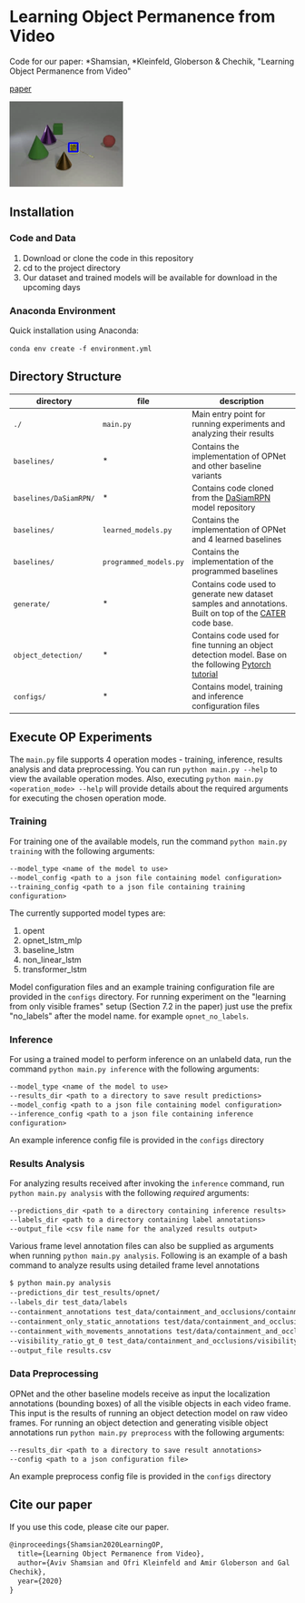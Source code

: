 # Learning Object Permanence from Video
Code for our paper: *Shamsian, *Kleinfeld, Globerson & Chechik, "Learning Object Permanence from Video" <br>

<a href="https://arxiv.org/abs/2003.10469" target="_blank">paper</a> <br>
<!-- <a href="https://chechiklab.biu.ac.il/~yuvval/COSMO/" target="_blank">project page</a> <br> -->

![](gifs/opnet.gif)

## Installation
### Code and Data

 1. Download or clone the code in this repository
 2. cd to the project directory
 3. Our dataset and trained models will be available for download in the upcoming days

### Anaconda Environment

Quick installation using Anaconda:
  
`conda env create -f environment.yml`
    

## Directory Structure
directory | file | description
---|---|---
`./` | `main.py` | Main entry point for running experiments and analyzing their results
`baselines/` | * | Contains the implementation of OPNet and other baseline variants
`baselines/DaSiamRPN/` | * | Contains code cloned from the [DaSiamRPN](https://github.com/foolwood/DaSiamRPN) model repository
`baselines/` | `learned_models.py` | Contains the implementation of OPNet and 4 learned baselines
`baselines/` | `programmed_models.py` | Contains the implementation of the programmed baselines
`generate/` | * | Contains code used to generate new dataset samples and annotations. Built on top of the [CATER](https://github.com/rohitgirdhar/CATER) code base.
`object_detection/` | * | Contains code used for fine tunning an object detection model. Base on the following [Pytorch tutorial](https://pytorch.org/tutorials/intermediate/torchvision_tutorial.html)
`configs/` | * | Contains model, training and inference configuration files


## Execute OP Experiments
The `main.py` file supports 4 operation modes - training, inference, results analysis and data preprocessing.
You can run `python main.py --help` to view the available operation modes.
Also, executing `python main.py <operation_mode> --help` will provide details about the required arguments for executing the chosen operation mode.

### Training
For training one of the available models,
run the command `python main.py training` with the following arguments:
```
--model_type <name of the model to use>
--model_config <path to a json file containing model configuration>
--training_config <path to a json file containing training configuration>
```

The currently supported model types are: 
1. opent 
2. opnet_lstm_mlp
3. baseline_lstm
4. non_linear_lstm
5. transformer_lstm

Model configuration files and an example training configuration file are provided in the `configs` directory.
For running experiment on the "learning from only visible frames" setup (Section 7.2 in the paper) just use the prefix "no_labels" after the model name. for example ```opnet_no_labels```.
 
### Inference
For using a trained model to perform inference on an unlabeld data, 
run the command `python main.py inference` with the following arguments:
```
--model_type <name of the model to use>
--results_dir <path to a directory to save result predictions>
--model_config <path to a json file containing model configuration>
--inference_config <path to a json file containing inference configuration>
```
An example inference config file is provided in the `configs` directory

### Results Analysis
For analyzing results received after invoking the `inference` command, run `python main.py analysis` with the following *required* arguments:
```
--predictions_dir <path to a directory containing inference results>
--labels_dir <path to a directory containing label annotations>
--output_file <csv file name for the analyzed results output>
```
Various frame level annotation files can also be supplied as arguments when running `python main.py analysis`.
Following is an example of a bash command to analyze results using detailed frame level annotations
```sh
$ python main.py analysis 
--predictions_dir test_results/opnet/ 
--labels_dir test_data/labels 
--containment_annotations test_data/containment_and_occlusions/containment_annotations.txt
--containment_only_static_annotations test/data/containment_and_occlusions/containment_only_static_annotations.txt 
--containment_with_movements_annotations test/data/containment_and_occlusions/containment_with_move_annotations.txt 
--visibility_ratio_gt_0 test_data/containment_and_occlusions/visibility_rate_gt_0.txt
--output_file results.csv
```

### Data Preprocessing
OPNet and the other baseline models receive as input the localization annotations (bounding boxes) of all the visible objects in each video frame.
This input is the results of running an object detection model on raw video frames.
For running an object detection and generating visible object annotations run `python main.py preprocess` with the following arguments:
```
--results_dir <path to a directory to save result annotations>
--config <path to a json configuration file>
```
An example preprocess config file is provided in the `configs` directory

## Cite our paper
If you use this code, please cite our paper.
```
@inproceedings{Shamsian2020LearningOP,
  title={Learning Object Permanence from Video},
  author={Aviv Shamsian and Ofri Kleinfeld and Amir Globerson and Gal Chechik},
  year={2020}
}
```

